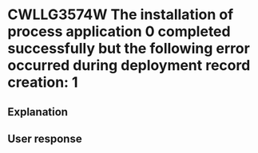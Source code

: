 # CWLLG3574W The installation of process application 0 completed successfully but the following error occurred during deployment record creation: 1

## Explanation

## User response